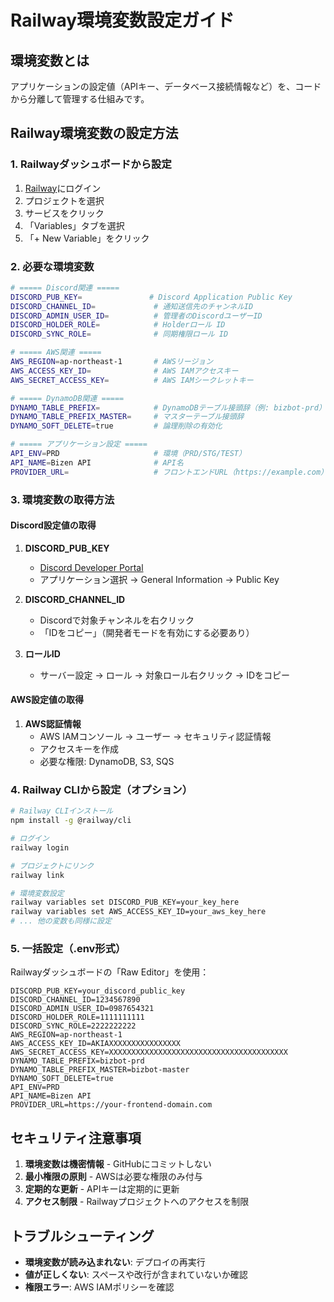 # Railway環境変数設定ガイド

## 環境変数とは
アプリケーションの設定値（APIキー、データベース接続情報など）を、コードから分離して管理する仕組みです。

## Railway環境変数の設定方法

### 1. Railwayダッシュボードから設定

1. [Railway](https://railway.app)にログイン
2. プロジェクトを選択
3. サービスをクリック
4. 「Variables」タブを選択
5. 「+ New Variable」をクリック

### 2. 必要な環境変数

```bash
# ===== Discord関連 =====
DISCORD_PUB_KEY=               # Discord Application Public Key
DISCORD_CHANNEL_ID=             # 通知送信先のチャンネルID
DISCORD_ADMIN_USER_ID=          # 管理者のDiscordユーザーID
DISCORD_HOLDER_ROLE=            # Holderロール ID
DISCORD_SYNC_ROLE=              # 同期権限ロール ID

# ===== AWS関連 =====
AWS_REGION=ap-northeast-1       # AWSリージョン
AWS_ACCESS_KEY_ID=              # AWS IAMアクセスキー
AWS_SECRET_ACCESS_KEY=          # AWS IAMシークレットキー

# ===== DynamoDB関連 =====
DYNAMO_TABLE_PREFIX=            # DynamoDBテーブル接頭辞（例: bizbot-prd）
DYNAMO_TABLE_PREFIX_MASTER=     # マスターテーブル接頭辞
DYNAMO_SOFT_DELETE=true         # 論理削除の有効化

# ===== アプリケーション設定 =====
API_ENV=PRD                     # 環境（PRD/STG/TEST）
API_NAME=Bizen API              # API名
PROVIDER_URL=                   # フロントエンドURL（https://example.com）
```

### 3. 環境変数の取得方法

#### Discord設定値の取得

1. **DISCORD_PUB_KEY**
   - [Discord Developer Portal](https://discord.com/developers/applications)
   - アプリケーション選択 → General Information → Public Key

2. **DISCORD_CHANNEL_ID**
   - Discordで対象チャンネルを右クリック
   - 「IDをコピー」（開発者モードを有効にする必要あり）

3. **ロールID**
   - サーバー設定 → ロール → 対象ロール右クリック → IDをコピー

#### AWS設定値の取得

1. **AWS認証情報**
   - AWS IAMコンソール → ユーザー → セキュリティ認証情報
   - アクセスキーを作成
   - 必要な権限: DynamoDB, S3, SQS

### 4. Railway CLIから設定（オプション）

```bash
# Railway CLIインストール
npm install -g @railway/cli

# ログイン
railway login

# プロジェクトにリンク
railway link

# 環境変数設定
railway variables set DISCORD_PUB_KEY=your_key_here
railway variables set AWS_ACCESS_KEY_ID=your_aws_key_here
# ... 他の変数も同様に設定
```

### 5. 一括設定（.env形式）

Railwayダッシュボードの「Raw Editor」を使用：

```
DISCORD_PUB_KEY=your_discord_public_key
DISCORD_CHANNEL_ID=1234567890
DISCORD_ADMIN_USER_ID=0987654321
DISCORD_HOLDER_ROLE=1111111111
DISCORD_SYNC_ROLE=2222222222
AWS_REGION=ap-northeast-1
AWS_ACCESS_KEY_ID=AKIAXXXXXXXXXXXXXXXX
AWS_SECRET_ACCESS_KEY=XXXXXXXXXXXXXXXXXXXXXXXXXXXXXXXXXXXXXXXX
DYNAMO_TABLE_PREFIX=bizbot-prd
DYNAMO_TABLE_PREFIX_MASTER=bizbot-master
DYNAMO_SOFT_DELETE=true
API_ENV=PRD
API_NAME=Bizen API
PROVIDER_URL=https://your-frontend-domain.com
```

## セキュリティ注意事項

1. **環境変数は機密情報** - GitHubにコミットしない
2. **最小権限の原則** - AWSは必要な権限のみ付与
3. **定期的な更新** - APIキーは定期的に更新
4. **アクセス制限** - Railwayプロジェクトへのアクセスを制限

## トラブルシューティング

- **環境変数が読み込まれない**: デプロイの再実行
- **値が正しくない**: スペースや改行が含まれていないか確認
- **権限エラー**: AWS IAMポリシーを確認